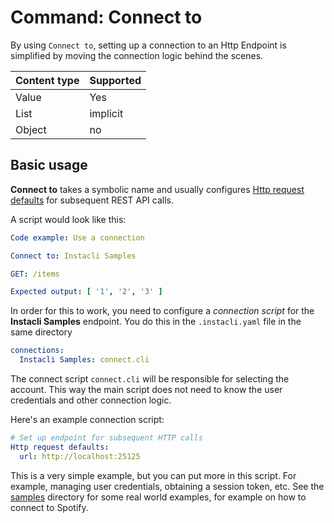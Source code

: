 # Command: Connect to

By using `Connect to`, setting up a connection to an Http Endpoint is simplified by moving the connection logic behind
the scenes.

| Content type | Supported |
|--------------|-----------|
| Value        | Yes       |
| List         | implicit  |
| Object       | no        |

## Basic usage

**Connect to** takes a symbolic name and usually
configures [Http request defaults](../http/Http%20request%20defaults.md) for subsequent
REST API calls.

A script would look like this:

<!-- run before code example
Http request defaults:
  url: http://localhost:25125
-->

```yaml
Code example: Use a connection

Connect to: Instacli Samples

GET: /items

Expected output: [ '1', '2', '3' ]
```

In order for this to work, you need to configure a _connection script_ for the **Instacli Samples** endpoint. You do
this in the  `.instacli.yaml` file in the
same directory

```yaml file:.instacli.yaml
connections:
  Instacli Samples: connect.cli
```

The connect script `connect.cli` will be responsible for selecting the account. This way the main script does not need
to know the user credentials and other
connection logic.

Here's an example connection script:

```yaml file:connect.cli
# Set up endpoint for subsequent HTTP calls
Http request defaults:
  url: http://localhost:25125
```

This is a very simple example, but you can put more in this script. For example, managing user credentials, obtaining a
session token, etc. See
the [samples](../../../samples) directory for some real world examples, for example on how to connect to Spotify.

